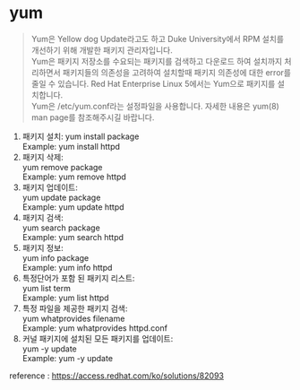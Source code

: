 # yum
> Yum은 Yellow dog Update라고도 하고 Duke University에서 RPM 설치를 개선하기 위해 개발한 패키지 관리자입니다.   
> Yum은 패키지 저장소를 수요되는 패키지를 검색하고 다운로드 하여 설치까지 처리하면서 패키지들의 의존성을 고려하여 설치할때 패키지 의존성에 대한 error를 줄일 수 있습니다. Red Hat Enterprise Linux 5에서는 Yum으로 패키지를 설치합니다.   
> Yum은 /etc/yum.conf라는 설정파일을 사용합니다. 자세한 내용은 yum(8) man page를 참조해주시길 바랍니다.


1) 패키지 설치:
yum install package  
Example: 
yum install httpd  
2) 패키지 삭제:  
yum remove package  
Example: 
yum remove httpd  
3) 패키지 업데이트:  
yum update package  
Example: 
yum update httpd  
4) 패키지 검색:  
yum search package  
Example: 
yum search httpd  
5) 패키지 정보:  
yum info package  
Example: 
yum info httpd  
6) 특정단어가 포함 된 패키지 리스트:  
yum list term  
Example: 
yum list httpd  
7) 특정 파일을 제공한 패키지 검색:  
yum whatprovides filename  
Example: 
yum whatprovides httpd.conf  
8) 커널 패키지에 설치된 모든 패키지를 업데이트:  
yum -y update  
Example: 
yum -y update  

reference : https://access.redhat.com/ko/solutions/82093
